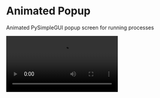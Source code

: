 # Animated Popup
Animated PySimpleGUI popup screen for running processes

<video> 
    <source src="examples/animated_popup.mp4" media="only screen and (min-device-width: 568px)"></source> 
</video>
